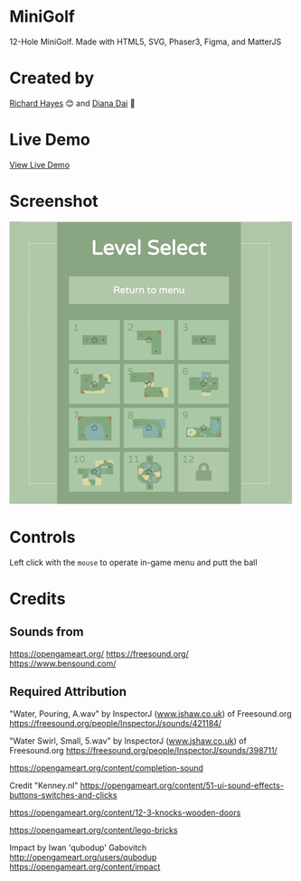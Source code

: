 # MiniGolf

12-Hole MiniGolf. Made with HTML5, SVG, Phaser3, Figma, and MatterJS

# Created by
[Richard Hayes](https://richardhay.es/) 😊 and [Diana Dai](http://dianayu.org/) 🌹

# Live Demo

[View Live Demo](https://strawstack.github.io/MiniGolf/)

# Screenshot

[![](./screenshot2.png)](https://strawstack.github.io/MiniGolf/)

# Controls

Left click with the `mouse` to operate in-game menu and putt the ball

# Credits

## Sounds from
https://opengameart.org/
https://freesound.org/
https://www.bensound.com/

## Required Attribution

"Water, Pouring, A.wav" by InspectorJ (www.jshaw.co.uk) of Freesound.org
https://freesound.org/people/InspectorJ/sounds/421184/

"Water Swirl, Small, 5.wav" by InspectorJ (www.jshaw.co.uk) of Freesound.org
https://freesound.org/people/InspectorJ/sounds/398711/

https://opengameart.org/content/completion-sound

Credit "Kenney.nl"
https://opengameart.org/content/51-ui-sound-effects-buttons-switches-and-clicks

https://opengameart.org/content/12-3-knocks-wooden-doors

https://opengameart.org/content/lego-bricks

Impact by Iwan 'qubodup' Gabovitch http://opengameart.org/users/qubodup
https://opengameart.org/content/impact
